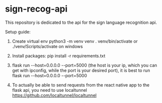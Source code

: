# sign-recog-api

This repository is dedicated to the api for the sign language recognition api.

Setup guide:

1. Create virtual env
   python3 -m venv venv
   . venv/bin/activate or ./venv/Scripts/activate on windows

2. Install packages:
   pip install -r requirements.txt

3. flask run --host=0.0.0.0 --port=5000 (the host is your ip, which you can get with ipconfig, while the port is your desired port), it is best to run flask run --host=0.0.0.0 --port=5000

4. To actually be able to send requests from the react native app to the flask api, you need to use localtunnel https://github.com/localtunnel/localtunnel
